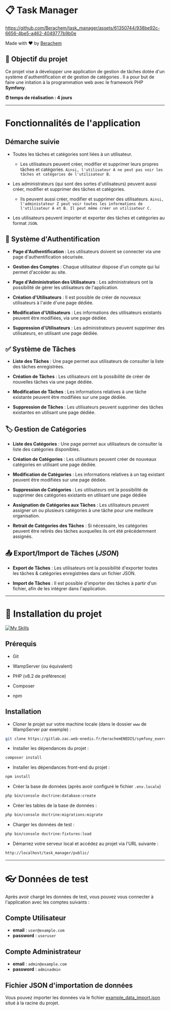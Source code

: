 # 📋 Task Manager 



https://github.com/Berachem/task_manager/assets/61350744/938be92c-6656-4be5-a462-4049777b9b0e

Made with ❤️ by [Berachem](https://www.berachem.dev/)

## 🎯 Objectif du projet
Ce projet vise à développer une application de gestion de tâches dotée d'un système d'authentification et de gestion de catégories . 
Il a pour but de faire une initation à la programmation web avec le framework PHP **Symfony**.

__⏰ temps de réalisation : 4 jours__

<hr>

# Fonctionnalités de l'application 

## Démarche suivie
 - Toutes les tâches et catégories sont liées à un utilisateur.
    - Les utilisateurs peuvent créer, modifier et supprimer leurs propres tâches et catégories. 
     <code>Ainsi, l'utilisateur A ne peut pas voir les tâches et catégories de l'utilisateur B.</code>
- Les administrateurs (qui sont des sortes d'utilisateurs) peuvent aussi créer, modifier et supprimer des tâches et catégories. 
    - Ils peuvent aussi créer, modifier et supprimer des utilisateurs.
    <code>Ainsi, l'administateur Z peut voir toutes les informations de l'utilisateur A et B. 
    Il peut même créer un utilisateur C.</code>

- Les utilisateurs peuvent importer et exporter des tâches et catégories au format <code>JSON</code>.



## 🔐 Système d'Authentification

- **Page d'Authentification** : Les utilisateurs doivent se connecter via une page d'authentification sécurisée.

- **Gestion des Comptes** : Chaque utilisateur dispose d'un compte qui lui permet d'accéder au site.

- **Page d'Administration des Utilisateurs** : Les administrateurs ont la possibilité de gérer les utilisateurs de l'application.

- **Création d'Utilisateurs** : Il est possible de créer de nouveaux utilisateurs à l'aide d'une page dédiée.

- **Modification d'Utilisateurs** : Les informations des utilisateurs existants peuvent être modifiées, via une page dédiée.

- **Suppression d'Utilisateurs** : Les administrateurs peuvent supprimer des utilisateurs, en utilisant une page dédiée.

## ✅ Système de Tâches

- **Liste des Tâches** : Une page permet aux utilisateurs de consulter la liste des tâches enregistrées.

- **Création de Tâches** : Les utilisateurs ont la possibilité de créer de nouvelles tâches via une page dédiée.

- **Modification de Tâches** : Les informations relatives à une tâche existante peuvent être modifiées sur une page dédiée.

- **Suppression de Tâches** : Les utilisateurs peuvent supprimer des tâches existantes en utilisant une page dédiée.

## 🏷️ Gestion de Catégories

- **Liste des Catégories** : Une page permet aux utilisateurs de consulter la liste des catégories  disponibles.

- **Création de Catégories** : Les utilisateurs peuvent créer de nouveaux catégories en utilisant une page dédiée.

- **Modification de Catégories** : Les informations relatives à un tag existant peuvent être modifiées sur une page dédiée.

- **Suppression de Catégories** : Les utilisateurs ont la possibilité de supprimer des catégories  existants en utilisant une page dédiée

- **Assignation de Catégories aux Tâches** : Les utilisateurs peuvent assigner un ou plusieurs catégories  à une tâche pour une meilleure organisation.

- **Retrait de Catégories des Tâches** : Si nécessaire, les catégories  peuvent être retirés des tâches auxquelles ils ont été précédemment assignés.

## 📤 Export/Import de Tâches (*JSON*)

- **Export de Tâches** : Les utilisateurs ont la possibilité d'exporter toutes les tâches & catégories enregistrées dans un fichier JSON.

- **Import de Tâches** : Il est possible d'importer des tâches à partir d'un fichier, afin de les intégrer dans l'application.

<hr>

# 🚀 Installation du projet

[![My Skills](https://skillicons.dev/icons?i=symfony,php,bootstrap,mysql)](https://skillicons.dev)

## Prérequis

- Git

 - WampServer (ou équivalent)

- PHP (v8.2 de préférence)

- Composer

- npm 


## Installation

- Cloner le projet sur votre machine locale (dans le dossier ``www`` de WampServer par exemple) :

```bash
git clone https://gitlab.zac.web-enedis.fr/berachemENEDIS/symfony_exercice.git
```

- Installer les dépendances du projet : 

```bash
composer install
```

- Installer les dépendances front-end du projet : 

```bash
npm install
```

- Créer la base de données (après avoir configuré le fichier ``.env.locale``) 

```bash
php bin/console doctrine:database:create
```

- Créer les tables de la base de données : 

```bash
php bin/console doctrine:migrations:migrate
```

- Charger les données de test : 

```bash
php bin/console doctrine:fixtures:load
```

- Démarrez votre serveur local et accédez au projet via l'URL suivante : 

```bash
http://localhost/task_manager/public/
```

<hr>

# 👓 Données de test

Après avoir chargé les données de test, vous pouvez vous connecter à l'application avec les comptes suivants :

## Compte Utilisateur

- **email** : ``user@example.com``
- **password** : ``useruser``

## Compte Administrateur

- **email** : ``admin@example.com``
- **password** : ``adminadmin``

## Fichier JSON d'importation de données

Vous pouvez importer les données via le fichier <a href="/example_data_import.json">example_data_import.json</a> situé à la racine du projet.











